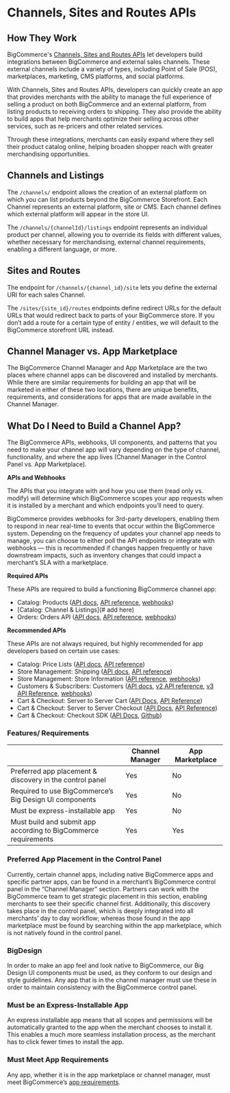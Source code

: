 # Channels, Sites and Routes APIs



<a id="channels-sites-routes-how"></a>

## How They Work

BigCommerce's [Channels, Sites and Routes APIs](#) let developers build integrations between BigCommerce and external sales channels. These external channels include a variety of types, including Point of Sale (POS), marketplaces, marketing, CMS platforms, and social platforms.

With Channels, Sites and Routes APIs, developers can quickly create an app that provides merchants with the ability to manage the full experience of selling a product on both BigCommerce and an external platform, from listing products to receiving orders to shipping. They also provide the ability to build apps that help merchants optimize their selling across other services, such as re-pricers and other related services.

Through these integrations, merchants can easily expand where they sell their product catalog online, helping broaden shopper reach with greater merchandising opportunities.

<a id="channels-listings"></a>

## Channels and Listings

The `/channels/` endpoint allows the creation of an external platform on which you can list products beyond the BigCommerce Storefront. Each Channel represents an external platform, site or CMS. Each channel defines which external platform will appear in the store UI.

The `/channels/{channelId}/listings` endpoint represents an individual product per channel, allowing you to override its fields with different values, whether necessary for merchandising, external channel requirements, enabling a different language, or more.

<a id="sites-routes"></a>

## Sites and Routes

The endpoint for `/channels/{channel_id}/site` lets you define the external URI for each sales Channel.

The `/sites/{site_id}/routes` endpoints define redirect URLs for the default URLs that would redirect back to parts of your BigCommerce store. If you don’t add a route for a certain type of entity / entities, we will default to the BigCommerce storefront URL instead.

<a id="channel-manager-vs-app-marketplace"></a>

## Channel Manager vs. App Marketplace

The BigCommerce Channel Manager and App Marketplace are the two places where channel apps can be discovered and installed by merchants. While there are similar requirements for building an app that will be marketed in either of these two locations, there are unique benefits, requirements, and considerations for apps that are made available in the Channel Manager. 

<a id="channels-sites-routes-app"></a>

## What Do I Need to Build a Channel App?

The BigCommerce APIs, webhooks, UI components, and patterns that you need to make your channel app will vary depending on the type of channel, functionality, and where the app lives (Channel Manager in the Control Panel vs. App Marketplace). 

**APIs and Webhooks**

The APIs that you integrate with and how you use them (read only vs. modify) will determine which BigCommerce scopes your app requests when it is installed by a merchant and which endpoints you’ll need to query. 

BigCommerce provides webhooks for 3rd-party developers, enabling them to respond in near real-time to events that occur within the BigCommerce system. Depending on the frequency of updates your channel app needs to manage, you can choose to either poll the API endpoints or integrate with webhooks — this is recommended if changes happen frequently or have downstream impacts, such as inventory changes that could impact a merchant’s SLA with a marketplace. 

**Required APIs**

These APIs are required to build a functioning BigCommerce channel app:
* Catalog: Products ([API docs](/api-docs/store-management/catalog/catalog-overview), [API reference](/api-reference/catalog/catalog-api), [webhooks](/api-docs/store-management/webhooks/webhook-events#products))
* [Catalog: Channel & Listings](# add here)
* Orders: Orders API ([API docs](/api-docs/orders/orders-api-overview), [API reference](/api-reference/orders/orders-api), [webhooks](/api-docs/store-management/webhooks/webhook-events#orders))

**Recommended APIs**

These APIs are not always required, but highly recommended for app developers based on certain use cases:
* Catalog: Price Lists ([API docs](/api-docs/catalog/price-list-overview), [API reference](/api-reference/catalog/pricelists-api))
* Store Management: Shipping ([API docs](/api-docs/store-management/shipping/shipping-overview), [API reference](/api-reference/store-management/shipping-api)) 
* Store Management: Store Information ([API reference](/api-docs/store-management/webhooks/webhook-events#customer), [webhooks](/api-docs/store-management/webhooks/webhook-events#store))
* Customers & Subscribers: Customers ([API docs](/api-docs/customers/customers-subscribers-overview), [v2 API reference](/api-reference/customer-subscribers/customers-api), [v3 API Reference](/api-reference/customer-subscribers/v3-customers-api), [webhooks](/api-docs/store-management/webhooks/webhook-events#customer))
* Cart & Checkout: Server to Server Cart ([API Docs](/api-docs/cart-and-checkout/cart-and-checkout-overview), [API Reference](/api-reference/cart-checkout/server-server-cart-api))
* Cart & Checkout: Server to Server Checkout ([API Docs](/api-docs/cart-and-checkout/cart-and-checkout-overview), [API Reference](/api-reference/cart-checkout/server-server-checkout-api))
* Cart & Checkout: Checkout SDK ([API Docs](/api-docs/cart-and-checkout/checkout-sdk), [Github](https://github.com/bigcommerce/checkout-sdk-js))

### Features/ Requirements

|  | Channel Manager | App Marketplace |
|-|-|-|
| Preferred app placement & discovery in the control panel | Yes | No |
| Required to use BigCommerce’s Big Design  UI components | Yes | No|
| Must be express-installable app | Yes | No |
| Must build and submit app according to BigCommerce requirements | Yes | Yes |

### Preferred App Placement in the Control Panel

Currently, certain channel apps, including native BigCommerce apps and specific partner apps, can be found in a merchant’s BigCommerce control panel in the “Channel Manager” section. Partners can work with the BigCommerce team to get strategic placement in this section, enabling merchants to see their specific channel first. Additionally, this discovery takes place in the control panel, which is deeply integrated into all merchants’ day to day workflow; whereas those found in the app marketplace must be found by searching within the app marketplace, which is not natively found in the control panel.

### BigDesign

In order to make an app feel and look native to BigCommerce, our Big Design UI components must be used, as they conform to our design and style guidelines. Any app that is in the channel manager must use these in order to maintain consistency with the BigCommerce control panel.

### Must be an Express-Installable App

An express installable app means that all scopes and permissions will be automatically granted to the app when the merchant chooses to install it. This enables a much more seamless installation process, as the merchant has to click fewer times to install the app.

### Must Meet App Requirements

Any app, whether it is in the app marketplace or channel manager, must meet BigCommerce’s [app requirements](/api-docs/partner/app-store-approval-requirements).
